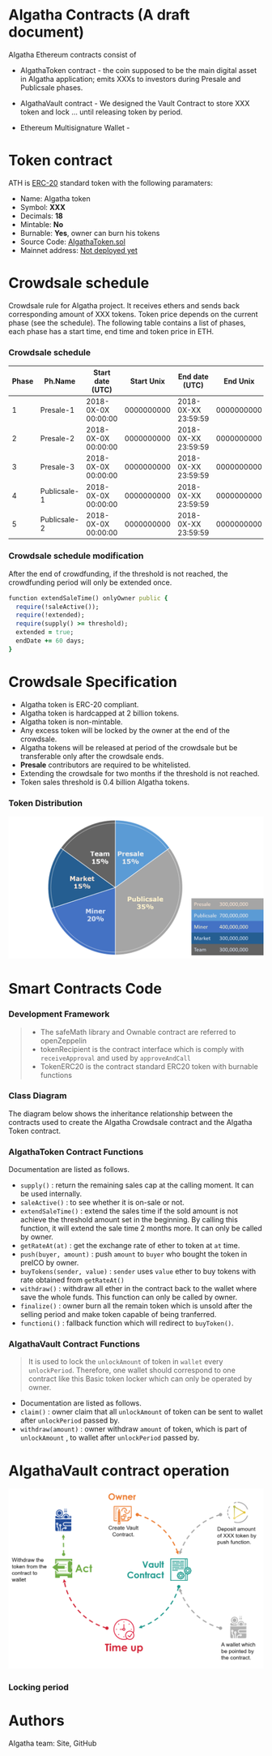 # AIgatha Contracts (A draft document)
AIgatha Ethereum contracts consist of
+ AIgathaToken contract - the coin supposed to be the main digital asset in AIgatha application; emits XXXs to investors during Presale and Publicsale phases.

+ AIgathaVault contract - We designed the Vault Contract to store XXX token and lock ... until releasing token by period.

+ Ethereum Multisignature Wallet - 
# Token contract
ATH is [ERC-20](https://github.com/ethereum/EIPs/issues/20) standard token with the following paramaters:
+ Name: AIgatha token
+ Symbol: __XXX__
+ Decimals: __18__
+ Mintable: __No__
+ Burnable: __Yes__, owner can burn his tokens
+ Source Code: [AIgathaToken.sol]()
+ Mainnet address: [Not deployed yet]()
# Crowdsale schedule
Crowdsale rule for AIgatha project. It receives ethers and sends back corresponding amount of XXX tokens. Token price depends on the current phase (see the schedule). The following table contains a list of phases, each phase has a start time, end time and token price in ETH.
### Crowdsale schedule

|Phase|Ph.Name|Start date (UTC)|Start Unix|End date (UTC)|End Unix|Price, ETH|
|---|---|---|---|---|---|---|
|1|Presale-1|2018-0X-0X 00:00:00|0000000000|2018-0X-XX 23:59:59|0000000000|14,000|
|2|Presale-2|2018-0X-0X 00:00:00|0000000000|2018-0X-XX 23:59:59|0000000000|12,500|
|3|Presale-3|2018-0X-0X 00:00:00|0000000000|2018-0X-XX 23:59:59|0000000000|11,500|
|4|Publicsale-1|2018-0X-0X 00:00:00|0000000000|2018-0X-XX 23:59:59|0000000000|10,500|
|5|Publicsale-2|2018-0X-0X 00:00:00|0000000000|2018-0X-XX 23:59:59|0000000000|10,000|

### Crowdsale schedule modification

After the end of crowdfunding, if the threshold is not reached, the crowdfunding period will only be extended once.
```ruby
function extendSaleTime() onlyOwner public {
  require(!saleActive());
  require(!extended);
  require(supply() >= threshold);
  extended = true;
  endDate += 60 days;
}
```
# Crowdsale Specification

+ AIgatha token is ERC-20 compliant.
+ AIgatha token is hardcapped at 2 billion tokens.
+ AIgatha token is non-mintable.
+ Any excess token will be locked by the owner at the end of the crowdsale.
+ AIgatha tokens will be released at period of the crowdsale but be transferable only after the crowdsale ends.
+ __Presale__ contributors are required to be whitelisted.
+ Extending the crowdsale for two months if the threshold is not reached.
+ Token sales threshold is 0.4 billion AIgatha tokens.

### Token Distribution
![Token Distribution](/images/token_distribution.png)


# Smart Contracts Code
### Development Framework
> + The safeMath library and Ownable contract are referred to openZeppelin
> + tokenRecipient is the contract interface which is comply with `receiveApproval` and used by `approveAndCall`
> + TokenERC20 is the contract standard ERC20 token with burnable functions 

### Class Diagram
The diagram below shows the inheritance relationship between the contracts used to create the AIgatha Crowdsale contract and the AIgatha Token contract.
### AIgathaToken Contract Functions
Documentation are listed as follows. 
+ `supply()` : return the remaining sales cap at the calling moment. It can be used internally.
+ `saleActive()` : to see whether it is on-sale or not.
+ `extendSaleTime()` : extend the sales time if the sold amount is not achieve the threshold amount set in the beginning. By calling this function, it will extend the sale time 2 months more. It can only be called by owner.
+ `getRateAt(at)` : get the exchange rate of ether to token at `at` time.
+ `push(buyer, amount)` : push `amount` to `buyer` who bought the token in preICO by owner.
+ `buyTokens(sender, value)` : `sender` uses `value` ether to buy tokens with rate obtained from `getRateAt()` 
+ `withdraw()` : withdraw all ether in the contract back to the wallet where save the whole funds. This function can only be called by owner.
+ `finalize()` : owner burn all the remain token which is unsold after the selling period and make token capable of being tranferred.
+ `functioni()` : fallback function which will redirect to `buyToken()`.

### AIgathaVault Contract Functions
> It is used to lock the `unlockAmount` of token in `wallet` every `unlockPeriod`. 
> Therefore, one wallet should correspond to one contract like this Basic token locker which can only be operated by owner.

+ Documentation are listed as follows.
+ `claim()` : owner claim that all `unlockAmount` of token can be sent to wallet after `unlockPeriod` passed by.
+ `withdraw(amount)` : owner withdraw `amount` of token, which is part of `unlockAmount` , to wallet after `unlockPeriod` passed by.


# AIgathaVault contract operation
![test](/images/vaultcontract_operation.png)
### Locking period  


# Authors
AIgatha team: Site, GitHub















